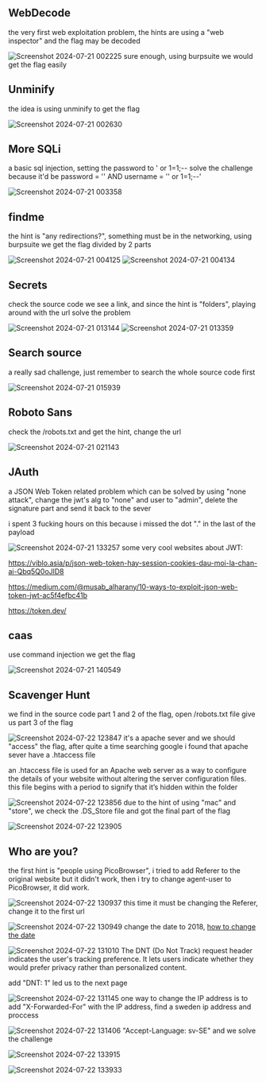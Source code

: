 ## WebDecode
the very first web exploitation problem, the hints are using a "web inspector" and the flag may be decoded

![Screenshot 2024-07-21 002225](https://github.com/user-attachments/assets/9ddb487a-9cd0-4b38-ae9a-3e8edfa29c9a)
sure enough, using burpsuite we would get the flag easily
## Unminify
the idea is using unminify to get the flag

![Screenshot 2024-07-21 002630](https://github.com/user-attachments/assets/9860890a-93ea-43dc-8ac2-39847440134d)
## More SQLi
a basic sql injection, setting the password to ' or 1=1;-- solve the challenge because it'd be password = '' AND username = '' or 1=1;--'

![Screenshot 2024-07-21 003358](https://github.com/user-attachments/assets/2a90d81c-9961-4446-b50a-a585f436fd6e)
## findme
the hint is "any redirections?", something must be in the networking, using burpsuite we get the flag divided by 2 parts

![Screenshot 2024-07-21 004125](https://github.com/user-attachments/assets/6c50c2b1-a609-449f-bd6a-3415daac9fa0)
![Screenshot 2024-07-21 004134](https://github.com/user-attachments/assets/6a541abb-469a-4e38-be95-4f50f8c051bb)
## Secrets
check the source code we see a link, and since the hint is "folders", playing around with the url solve the problem

![Screenshot 2024-07-21 013144](https://github.com/user-attachments/assets/a4caf3e6-253d-489c-bbb3-bb061bceded1)
![Screenshot 2024-07-21 013359](https://github.com/user-attachments/assets/16326a83-182d-467c-a079-41c1946d57a8)
## Search source
a really sad challenge, just remember to search the whole source code first

![Screenshot 2024-07-21 015939](https://github.com/user-attachments/assets/cd293c8a-575b-4fbe-871a-065131b61752)
## Roboto Sans
check the /robots.txt and get the hint, change the url

![Screenshot 2024-07-21 021143](https://github.com/user-attachments/assets/afc6d47a-8cc3-49c3-b9df-13651578d10b)
## JAuth
a JSON Web Token related problem which can be solved by using "none attack", change the jwt's alg to "none" and user to "admin", delete the signature part and send it back to the sever

i spent 3 fucking hours on this because i missed the dot "." in the last of the payload

![Screenshot 2024-07-21 133257](https://github.com/user-attachments/assets/a2eef32e-a544-45a4-b586-4da446e444b6)
some very cool websites about JWT:

https://viblo.asia/p/json-web-token-hay-session-cookies-dau-moi-la-chan-ai-Qbq5Q0oJlD8

https://medium.com/@musab_alharany/10-ways-to-exploit-json-web-token-jwt-ac5f4efbc41b

https://token.dev/
## caas
use command injection we get the flag 

![Screenshot 2024-07-21 140549](https://github.com/user-attachments/assets/dc2a5770-5920-48c5-9155-2dcb28f1c318)
## Scavenger Hunt
we find in the source code part 1 and 2 of the flag, open /robots.txt file give us part 3 of the flag

![Screenshot 2024-07-22 123847](https://github.com/user-attachments/assets/34485211-61ce-4a7e-bb50-dac5eb3add1c)
it's a apache sever and we should "access" the flag, after quite a time searching google i found that apache sever have a .htaccess file
        
an .htaccess file is used for an Apache web server as a way to configure the details of your website without altering the server configuration files. this file begins with a period to signify that it’s hidden within the folder

![Screenshot 2024-07-22 123856](https://github.com/user-attachments/assets/aad5fd6e-f065-41a6-9a73-e2eefd76f8f1)
due to the hint of using "mac" and "store", we check the .DS_Store file and got the final part of the flag

![Screenshot 2024-07-22 123905](https://github.com/user-attachments/assets/dc6381ae-4dee-45c5-bd44-211167da58ba)
## Who are you?
the first hint is "people using PicoBrowser", i tried to add Referer to the original website but it didn't work, then i try to change agent-user to PicoBrowser, it did work.

![Screenshot 2024-07-22 130937](https://github.com/user-attachments/assets/15966851-2413-4a07-bde8-7f3898c7a6f2)
this time it must be changing the Referer, change it to the first url

![Screenshot 2024-07-22 130949](https://github.com/user-attachments/assets/4ded3f36-ae77-4ee9-b6f5-bde3dd7eb8d5)
change the date to 2018, [how to change the date](https://developer.mozilla.org/en-US/docs/Web/HTTP/Headers/Date)

![Screenshot 2024-07-22 131010](https://github.com/user-attachments/assets/7163c237-7b0f-4a11-b868-acbb21f69d27)
The DNT (Do Not Track) request header indicates the user's tracking preference. It lets users indicate whether they would prefer privacy rather than personalized content.

add "DNT: 1" led us to the next page

![Screenshot 2024-07-22 131145](https://github.com/user-attachments/assets/ceb45488-d23e-42ca-a1b8-e39e739ed0f2)
one way to change the IP address is to add "X-Forwarded-For" with the IP address, find a sweden ip address and proccess

![Screenshot 2024-07-22 131406](https://github.com/user-attachments/assets/24de3c14-9323-4f2b-b9be-965b9cb71f68)
"Accept-Language: sv-SE" and we solve the challenge

![Screenshot 2024-07-22 133915](https://github.com/user-attachments/assets/86d62b7e-c9e9-4f7f-8513-66df73340cbe)

![Screenshot 2024-07-22 133933](https://github.com/user-attachments/assets/fe254bd1-1072-403b-8f59-10a118d885e9)







